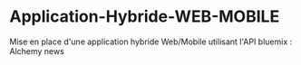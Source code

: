 # Application-Hybride-WEB-MOBILE
Mise en place d'une application hybride Web/Mobile utilisant l'API bluemix : Alchemy news
